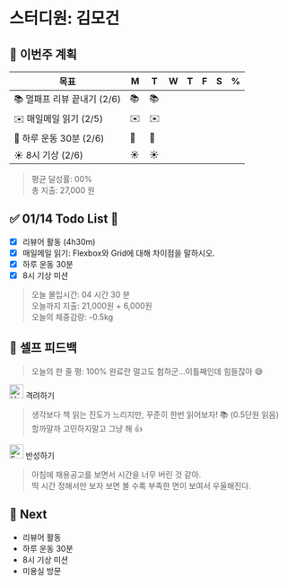 # 스터디원: 김모건

## 🚀 이번주 계획

| 목표                        | M   | T   | W   | T   | F   | S   | %   |
| --------------------------- | --- | --- | --- | --- | --- | --- | --- |
| 📚 멀패프 리뷰 끝내기 (2/6) | 📚  | 📚  |     |     |     |     |     |
| ✉️ 매일메일 읽기 (2/5)      | ✉️  | ✉️  |     |     |     |     |     |
| 💪 하루 운동 30분 (2/6)     | 💪  | 💪  |     |     |     |     |     |
| ☀️ 8시 기상 (2/6)           | ☀️  | ☀️  |     |     |     |     |     |

> 평균 달성률: 00% <br>
> 총 지출: 27,000 원 <br>

## ✅ 01/14 Todo List 🌅

- [x] 리뷰어 활동 (4h30m)
- [x] 매일메일 읽기: Flexbox와 Grid에 대해 차이점을 말하시오.
- [x] 하루 운동 30분
- [x] 8시 기상 미션

> 오늘 몰입시간: 04 시간 30 분<br>
> 오늘까지 지출: 21,000원 + 6,000원<br>
> 오늘의 체중감량: -0.5kg

## 🎉 셀프 피드백

> 오늘의 한 줄 평: 100% 완료란 멀고도 험하군...이틀째인데 힘들잖아 😅

<img src="https://raw.githubusercontent.com/Tarikul-Islam-Anik/Animated-Fluent-Emojis/master/Emojis/Smilies/Hugging%20Face.png" alt="Hugging Face" width="25" height="25"> 격려하기</img>

> 생각보다 책 읽는 진도가 느리지만, 꾸준히 한번 읽어보자! 📚 (0.5단원 읽음) <br>
> 할까말까 고민하지말고 그냥 해 👍

<img src="https://raw.githubusercontent.com/Tarikul-Islam-Anik/Animated-Fluent-Emojis/master/Emojis/Smilies/Face%20with%20Monocle.png" alt="Face with Monocle" width="25" height="25"> 반성하기</img>

> 아침에 채용공고를 보면서 시간을 너무 버린 것 같아. <br>
> 딱 시간 정해서만 보자 보면 볼 수록 부족한 면이 보여서 우울해진다. <br>

## 🌱 Next

- 리뷰어 활동
- 하루 운동 30분
- 8시 기상 미션
- 미용실 방문
